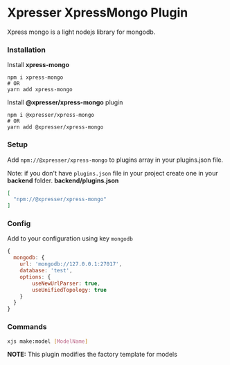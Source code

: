 # Xpresser XpressMongo Plugin
Xpress mongo is a light nodejs library for mongodb.
 
 
 ### Installation
 Install **xpress-mongo**
 ```shell script
npm i xpress-mongo
# OR
yarn add xpress-mongo
```
Install **@xpresser/xpress-mongo** plugin
 ```shell script
npm i @xpresser/xpress-mongo
# OR
yarn add @xpresser/xpress-mongo
```

 ### Setup
 Add `npm://@xpresser/xpress-mongo` to plugins array in your plugins.json file.
 
 Note: if you don't have `plugins.json` file in your project create one in your **backend** folder.
 **backend/plugins.json**
 ```json
 [
   "npm://@xpresser/xpress-mongo"
 ]
 ```
 
 ### Config
 Add to your configuration using key `mongodb`
 ```javascript
 {
   mongodb: {
     url: 'mongodb://127.0.0.1:27017',
     database: 'test',
     options: {
         useNewUrlParser: true,
         useUnifiedTopology: true
     }
   }
 }
 ```

### Commands
```sh
xjs make:model [ModelName]
```
**NOTE:** This plugin modifies the factory template for models